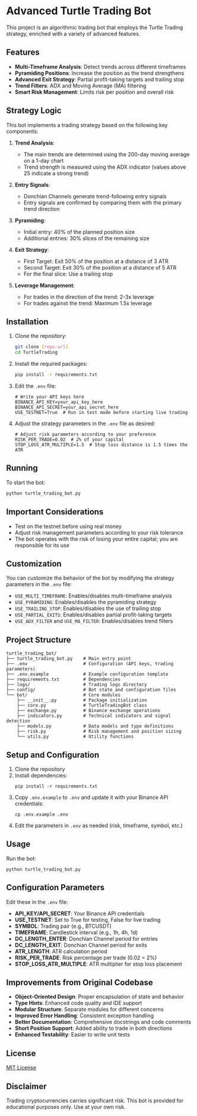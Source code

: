 # Advanced Turtle Trading Bot

This project is an algorithmic trading bot that employs the Turtle Trading strategy, enriched with a variety of advanced features.

## Features

- **Multi-Timeframe Analysis**: Detect trends across different timeframes
- **Pyramiding Positions**: Increase the position as the trend strengthens
- **Advanced Exit Strategy**: Partial profit-taking targets and trailing stop
- **Trend Filters**: ADX and Moving Average (MA) filtering
- **Smart Risk Management**: Limits risk per position and overall risk

## Strategy Logic

This bot implements a trading strategy based on the following key components:

1. **Trend Analysis**:
   - The main trends are determined using the 200-day moving average on a 1-day chart
   - Trend strength is measured using the ADX indicator (values above 25 indicate a strong trend)

2. **Entry Signals**:
   - Donchian Channels generate trend-following entry signals
   - Entry signals are confirmed by comparing them with the primary trend direction

3. **Pyramiding**:
   - Initial entry: 40% of the planned position size
   - Additional entries: 30% slices of the remaining size

4. **Exit Strategy**:
   - First Target: Exit 50% of the position at a distance of 3 ATR
   - Second Target: Exit 30% of the position at a distance of 5 ATR
   - For the final slice: Use a trailing stop

5. **Leverage Management**:
   - For trades in the direction of the trend: 2-3x leverage
   - For trades against the trend: Maximum 1.5x leverage

## Installation

1. Clone the repository:
   ```bash
   git clone [repo-url]
   cd TurtleTrading
   ```

2. Install the required packages:
   ```bash
   pip install -r requirements.txt
   ```

3. Edit the `.env` file:
   ```
   # Write your API keys here
   BINANCE_API_KEY=your_api_key_here
   BINANCE_API_SECRET=your_api_secret_here
   USE_TESTNET=True  # Run in test mode before starting live trading
   ```

4. Adjust the strategy parameters in the `.env` file as desired:
   ```
   # Adjust risk parameters according to your preference
   RISK_PER_TRADE=0.02  # 2% of your capital
   STOP_LOSS_ATR_MULTIPLE=1.5  # Stop loss distance is 1.5 times the ATR
   ```

## Running

To start the bot:

```bash
python turtle_trading_bot.py
```

## Important Considerations

- Test on the testnet before using real money
- Adjust risk management parameters according to your risk tolerance
- The bot operates with the risk of losing your entire capital; you are responsible for its use

## Customization

You can customize the behavior of the bot by modifying the strategy parameters in the `.env` file:

- `USE_MULTI_TIMEFRAME`: Enables/disables multi-timeframe analysis
- `USE_PYRAMIDING`: Enables/disables the pyramiding strategy
- `USE_TRAILING_STOP`: Enables/disables the use of trailing stop
- `USE_PARTIAL_EXITS`: Enables/disables partial profit-taking targets
- `USE_ADX_FILTER` and `USE_MA_FILTER`: Enables/disables trend filters

## Project Structure

```
turtle_trading_bot/
├── turtle_trading_bot.py    # Main entry point
├── .env                     # Configuration (API keys, trading parameters)
├── .env.example             # Example configuration template
├── requirements.txt         # Dependencies
├── logs/                    # Trading logs directory
├── config/                  # Bot state and configuration files
└── bot/                     # Core modules
    ├── __init__.py          # Package initialization
    ├── core.py              # TurtleTradingBot class
    ├── exchange.py          # Binance exchange operations
    ├── indicators.py        # Technical indicators and signal detection
    ├── models.py            # Data models and type definitions
    ├── risk.py              # Risk management and position sizing
    └── utils.py             # Utility functions
```

## Setup and Configuration

1. Clone the repository
2. Install dependencies:
   ```
   pip install -r requirements.txt
   ```
3. Copy `.env.example` to `.env` and update it with your Binance API credentials:
   ```
   cp .env.example .env
   ```
4. Edit the parameters in `.env` as needed (risk, timeframe, symbol, etc.)

## Usage

Run the bot:

```
python turtle_trading_bot.py
```

## Configuration Parameters

Edit these in the `.env` file:

- **API_KEY/API_SECRET**: Your Binance API credentials
- **USE_TESTNET**: Set to True for testing, False for live trading
- **SYMBOL**: Trading pair (e.g., BTCUSDT)
- **TIMEFRAME**: Candlestick interval (e.g., 1h, 4h, 1d)
- **DC_LENGTH_ENTER**: Donchian Channel period for entries
- **DC_LENGTH_EXIT**: Donchian Channel period for exits
- **ATR_LENGTH**: ATR calculation period
- **RISK_PER_TRADE**: Risk percentage per trade (0.02 = 2%)
- **STOP_LOSS_ATR_MULTIPLE**: ATR multiplier for stop loss placement

## Improvements from Original Codebase

- **Object-Oriented Design**: Proper encapsulation of state and behavior
- **Type Hints**: Enhanced code quality and IDE support
- **Modular Structure**: Separate modules for different concerns
- **Improved Error Handling**: Consistent exception handling
- **Better Documentation**: Comprehensive docstrings and code comments
- **Short Position Support**: Added ability to trade in both directions
- **Enhanced Testability**: Easier to write unit tests

## License

[MIT License](LICENSE)

## Disclaimer

Trading cryptocurrencies carries significant risk. This bot is provided for educational purposes only. Use at your own risk.